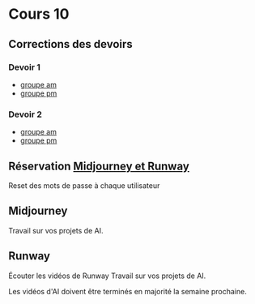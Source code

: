 # Cours 10

## Corrections des devoirs 
### Devoir 1
* [groupe am](https://forms.office.com/Pages/ResponsePage.aspx?id=x5Wp_94QyE6V2yjtBXZFXdLFAGnr8T1OlA16PpceeFJUMEZYREJBS1dVR0tBWFRISFJVNEg0OVlBOS4u
)  <br>
* [groupe pm](https://forms.office.com/Pages/ResponsePage.aspx?id=x5Wp_94QyE6V2yjtBXZFXdLFAGnr8T1OlA16PpceeFJUNkYwSkdGVU1DTk1PTDlaM0VZMVk2ODFWRC4u
)  <br>

### Devoir 2
* [groupe am](https://forms.office.com/Pages/ResponsePage.aspx?id=x5Wp_94QyE6V2yjtBXZFXdLFAGnr8T1OlA16PpceeFJUOExTWUlHWTVNRVVGOUo2TkEzQjFMRkNGOS4u)  <br>
* [groupe pm](https://forms.office.com/Pages/ResponsePage.aspx?id=x5Wp_94QyE6V2yjtBXZFXdLFAGnr8T1OlA16PpceeFJUOUNBVTdaWktOV1ZSMExUWjg5OVZQRTNXMi4u)  <br>


## Réservation [Midjourney et Runway](https://teamup.com/ks3j4jwsg8wvik7eh5)
Reset des mots de passe à chaque utilisateur 


## Midjourney
Travail sur vos projets de AI.

## Runway 
Écouter les vidéos de Runway
Travail sur vos projets de AI.

Les vidéos d'AI doivent être terminés en majorité la semaine prochaine. 
